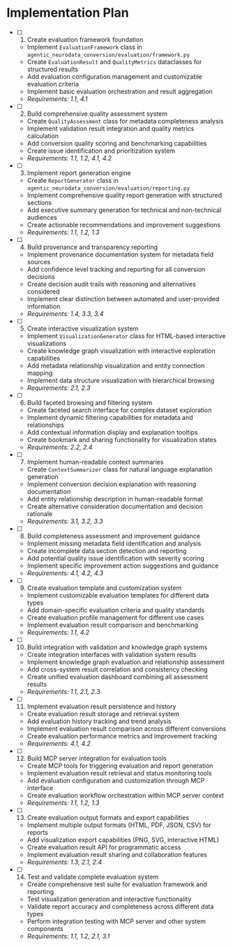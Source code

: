 # Implementation Plan

- [ ] 1. Create evaluation framework foundation
  - Implement `EvaluationFramework` class in
    `agentic_neurodata_conversion/evaluation/framework.py`
  - Create `EvaluationResult` and `QualityMetrics` dataclasses for structured
    results
  - Add evaluation configuration management and customizable evaluation criteria
  - Implement basic evaluation orchestration and result aggregation
  - _Requirements: 1.1, 4.1_

- [ ] 2. Build comprehensive quality assessment system
  - Create `QualityAssessment` class for metadata completeness analysis
  - Implement validation result integration and quality metrics calculation
  - Add conversion quality scoring and benchmarking capabilities
  - Create issue identification and prioritization system
  - _Requirements: 1.1, 1.2, 4.1, 4.2_

- [ ] 3. Implement report generation engine
  - Create `ReportGenerator` class in
    `agentic_neurodata_conversion/evaluation/reporting.py`
  - Implement comprehensive quality report generation with structured sections
  - Add executive summary generation for technical and non-technical audiences
  - Create actionable recommendations and improvement suggestions
  - _Requirements: 1.1, 1.2, 1.3_

- [ ] 4. Build provenance and transparency reporting
  - Implement provenance documentation system for metadata field sources
  - Add confidence level tracking and reporting for all conversion decisions
  - Create decision audit trails with reasoning and alternatives considered
  - Implement clear distinction between automated and user-provided information
  - _Requirements: 1.4, 3.3, 3.4_

- [ ] 5. Create interactive visualization system
  - Implement `VisualizationGenerator` class for HTML-based interactive
    visualizations
  - Create knowledge graph visualization with interactive exploration
    capabilities
  - Add metadata relationship visualization and entity connection mapping
  - Implement data structure visualization with hierarchical browsing
  - _Requirements: 2.1, 2.3_

- [ ] 6. Build faceted browsing and filtering system
  - Create faceted search interface for complex dataset exploration
  - Implement dynamic filtering capabilities for metadata and relationships
  - Add contextual information display and explanation tooltips
  - Create bookmark and sharing functionality for visualization states
  - _Requirements: 2.2, 2.4_

- [ ] 7. Implement human-readable context summaries
  - Create `ContextSummarizer` class for natural language explanation generation
  - Implement conversion decision explanation with reasoning documentation
  - Add entity relationship description in human-readable format
  - Create alternative consideration documentation and decision rationale
  - _Requirements: 3.1, 3.2, 3.3_

- [ ] 8. Build completeness assessment and improvement guidance
  - Implement missing metadata field identification and analysis
  - Create incomplete data section detection and reporting
  - Add potential quality issue identification with severity scoring
  - Implement specific improvement action suggestions and guidance
  - _Requirements: 4.1, 4.2, 4.3_

- [ ] 9. Create evaluation template and customization system
  - Implement customizable evaluation templates for different data types
  - Add domain-specific evaluation criteria and quality standards
  - Create evaluation profile management for different use cases
  - Implement evaluation result comparison and benchmarking
  - _Requirements: 1.1, 4.2_

- [ ] 10. Build integration with validation and knowledge graph systems
  - Create integration interfaces with validation system results
  - Implement knowledge graph evaluation and relationship assessment
  - Add cross-system result correlation and consistency checking
  - Create unified evaluation dashboard combining all assessment results
  - _Requirements: 1.1, 2.1, 2.3_

- [ ] 11. Implement evaluation result persistence and history
  - Create evaluation result storage and retrieval system
  - Add evaluation history tracking and trend analysis
  - Implement evaluation result comparison across different conversions
  - Create evaluation performance metrics and improvement tracking
  - _Requirements: 4.1, 4.2_

- [ ] 12. Build MCP server integration for evaluation tools
  - Create MCP tools for triggering evaluation and report generation
  - Implement evaluation result retrieval and status monitoring tools
  - Add evaluation configuration and customization through MCP interface
  - Create evaluation workflow orchestration within MCP server context
  - _Requirements: 1.1, 1.2, 1.3_

- [ ] 13. Create evaluation output formats and export capabilities
  - Implement multiple output formats (HTML, PDF, JSON, CSV) for reports
  - Add visualization export capabilities (PNG, SVG, interactive HTML)
  - Create evaluation result API for programmatic access
  - Implement evaluation result sharing and collaboration features
  - _Requirements: 1.3, 2.1, 2.4_

- [ ] 14. Test and validate complete evaluation system
  - Create comprehensive test suite for evaluation framework and reporting
  - Test visualization generation and interactive functionality
  - Validate report accuracy and completeness across different data types
  - Perform integration testing with MCP server and other system components
  - _Requirements: 1.1, 1.2, 2.1, 3.1_
